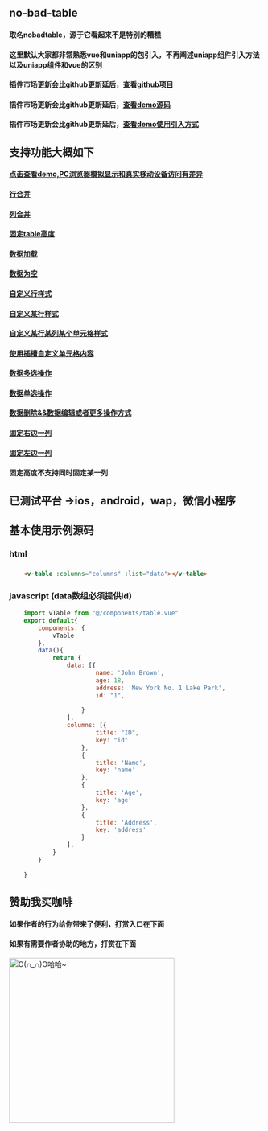 ## no-bad-table
#### 取名nobadtable，源于它看起来不是特别的糟糕
#### 这里默认大家都非常熟悉vue和uniapp的包引入，不再阐述uniapp组件引入方法以及uniapp组件和vue的区别
####  插件市场更新会比github更新延后，[查看github项目](https://github.com/MTTTM/uniapp-elemnt-table) 
####  插件市场更新会比github更新延后，[查看demo源码](https://github.com/MTTTM/uniapp-elemnt-table/tree/master/components/example)
####  插件市场更新会比github更新延后，[查看demo使用引入方式](https://github.com/MTTTM/uniapp-elemnt-table/tree/master/pages/tableDemo)

## 支持功能大概如下 
 
####  [点击查看demo,PC浏览器模拟显示和真实移动设备访问有差异](https://mtttm.github.io/async-validator-uniapp/#/pages/noBadTable/tableDemo)
####  [行合并](https://github.com/MTTTM/uniapp-elemnt-table/blob/master/components/example/rowSpan.vue)
####  [列合并](https://github.com/MTTTM/uniapp-elemnt-table/blob/master/components/example/celSpan.vue)
####  [固定table高度](https://github.com/MTTTM/uniapp-elemnt-table/blob/master/components/example/fixedHeight.vue)
####  [数据加载](https://github.com/MTTTM/uniapp-elemnt-table/blob/master/components/example/loadingTable.vue)
####  [数据为空](https://github.com/MTTTM/uniapp-elemnt-table/blob/master/components/example/emptyRow.vue)
####  [自定义行样式](https://github.com/MTTTM/uniapp-elemnt-table/blob/master/components/example/customRowStyle.vue)
####  [自定义某行样式](https://github.com/MTTTM/uniapp-elemnt-table/blob/master/components/example/customRowStyleSecond.vue)
####  [自定义某行某列某个单元格样式](https://github.com/MTTTM/uniapp-elemnt-table/blob/master/components/example/customCel.vue)
####  [使用插槽自定义单元格内容](https://github.com/MTTTM/uniapp-elemnt-table/blob/master/components/example/customCelContent.vue)
####  [数据多选操作](https://github.com/MTTTM/uniapp-elemnt-table/blob/master/components/example/mulitCheckbox.vue)
####  [数据单选操作](https://github.com/MTTTM/uniapp-elemnt-table/blob/master/components/example/singleSelected.vue)
####  [数据删除&&数据编辑或者更多操作方式](https://github.com/MTTTM/uniapp-elemnt-table/blob/master/components/example/ediData.vue)
####  [固定右边一列](https://github.com/MTTTM/uniapp-elemnt-table/blob/master/components/example/singleFixedRight.vue)
####  [固定左边一列](https://github.com/MTTTM/uniapp-elemnt-table/blob/master/components/example/singleFixedLeft.vue)
####  固定高度不支持同时固定某一列
 
## 已测试平台 ->ios，android，wap，微信小程序
## 基本使用示例源码

### html
### 
```html
    <v-table :columns="columns" :list="data"></v-table>
```

### javascript (data数组必须提供id)

```javascript
	import vTable from "@/components/table.vue"
	export default{
		components: {
			vTable
		},
		data(){
			return {
				data: [{
						name: 'John Brown',
						age: 18,
						address: 'New York No. 1 Lake Park',
						id: "1",
						
					}
				],
				columns: [{
						title: "ID",
						key: "id"
					},
					{
						title: 'Name',
						key: 'name'
					},
					{
						title: 'Age',
						key: 'age'
					},
					{
						title: 'Address',
						key: 'address'
					}
				],
			}
		}
		
	}
```

## 赞助我买咖啡

#### 如果作者的行为给你带来了便利，打赏入口在下面
#### 如果有需要作者协助的地方，打赏在下面

<img src="https://raw.githubusercontent.com/MTTTM/uniapp-elemnt-table/master/qishi.jpg" width="328" hegiht="613" alt="O(∩_∩)O哈哈~" />